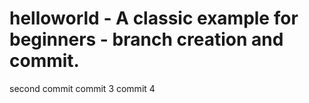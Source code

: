 # helloworld - A classic example for beginners - branch creation and commit.
second commit
commit 3
commit 4
